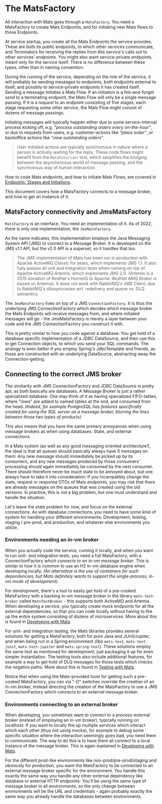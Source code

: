 # The MatsFactory

All interaction with Mats goes through a `MatsFactory`. You need a MatsFactory to create Mats Endpoints, and for
initiating new Mats flows to those Endpoints.

At service startup, you create all the Mats Endpoints the service provides. These are both its public endpoints, to
which other services communicate, and Terminators for receiving the replies from this service's calls out to other
services' endpoints. You might also want service-private endpoints, meant only for the service itself. There is no
difference between these types, other than in naming convention.

During the running of the service, depending on the role of the service, it will probably be sending messages to
endpoints, both endpoints external to itself, and possibly to service-private endpoints it has created itself. Sending a
message initiates a Mats Flow. If an initiation is a fire-and-forget _send_ to a terminating endpoint, the Mats Flow
will only be a single message passing. If it is a _request_ to an endpoint consisting of five stages, each stage
requesting some other service, the Mats Flow might consist of dozens of message passings.

Initiating messages will typically happen either due to some service-internal process kicking off, e.g. _"process
outstanding orders every on-the-hour"_, or due to requests from users, e.g. customer-actions like _"place order"_, or
backoffice actions like _"view outstanding orders"_.

> User initiated actions are typically synchronous in nature where a person is actively waiting for the reply. These code flows might benefit from the `MatsFuturizer` tool, which simplifies the bridging between the asynchronous world of message passing, and the synchronous way of human interaction.

How to code Mats endpoints, and how to initiate Mats Flows, are covered
in [Endpoints, Stages and Initiations](EndpointsAndInitiations.md).

This document covers how a MatsFactory connects to a message broker, and how to get an instance of it.

## MatsFactory connectivity and JmsMatsFactory

`MatsFactory` is an interface. You need an implementation of it. As of 2022, there is only one implementation, the
`JmsMatsFactory`.

As the name indicates, this implementation employs the Java Messaging System API (JMS) to connect to a Message Broker.
It is developed on the JMS v1.1 API, but the v2.0 API is a superset, so it handles that too.

> The JMS implementation of Mats has been run in production with Apache ActiveMQ _Classic_ for years, which implements JMS 1.1. It also fully passes all unit and integration tests when running on top of Apache ActiveMQ _Artemis_, which implements JMS 2.0. (Artemis is a 2015 donation of RedHat's HornetQ to Apache. _RedHat AMQ Broker_ is based on Artemis). It does not work with RabbitMQ's JMS Client, due to RabbitMQ's idiosyncrasies wrt. redelivery and queue vs. DLQ semantics.

The `JmsMatsFactory` lives on top of a JMS `ConnectionFactory`. It is thus the underlying JMS ConnectionFactory which
decides which message broker the Mats Endpoints will receive messages from, and where initiated messages will go - the
JmsMatsFactory is merely a layer between your code and the JMS ConnectionFactory you construct it with.

This is pretty similar to how you code against a database: You get hold of a database specific implementation of a JDBC
DataSource, and then use this to get Connection objects, to which you send your SQL commands. The analogy is even better
if you employ Spring's JdbcTemplate and friends, as those are constructed with an underlying DataSource, abstracting
away the Connection-getting.

## Connecting to the correct JMS broker

The similarity with JMS ConnectionFactory and JDBC DataSource is pretty apt, as both basically are databases. A Message
Broker is just a rather specialized database: One may think of it as having specialized FIFO-tables, where
"rows" are added to named tables at the end, and consumed from the head. _(Indeed, for example PostgreSQL has features
specifically created for using the SQL server as a message broker, blurring the lines between those two types of
products)_

This also means that you have the same primary annoyances when using message brokers as when using databases: State, and
external connections.

In a Mats system (as well as any good messaging oriented architecture!), the ideal is that all queues should basically
always have 0 messages on them: Any new message should immediately be picked up by its consumers, and any new messages
produced by those consumers' processing should again immediately be consumed by the next consumer. There should
therefore never be _much_ state to be annoyed about, but one always have to take it into consideration: If you
incompatibly change the state, request or response DTOs of Mats endpoints, you may risk that there are already messages
on the queues that was created using the old versions. In practice, this is not a big problem, but one must understand
and handle the situation.

Let's leave the state problem for now, and focus on the external connections. As with database connections, you need to
have some kind of system for handling your different environments: Development, testing, staging / pre-prod, and
production, and whatever else environments you utilize.

### Environments needing an in-vm broker

When you actually code the service, running it locally, and when you want to run unit- and integration tests, you need a
full MatsFactory, with a ConnectionFactory _which connects to an in-vm message broker_. This is similar to how it is
common to use an H2 in-vm database engine when developing locally. _(An alternative is the use of containers for such
dependencies, but Mats definitely wants to support the single-process, in-vm mode of development)._

For development, there's a tool to easily get hold of a pre-cooked MatsFactory with a backing in-vm message broker in
the library `mats-test-broker` called `MatsTestBroker` - this supports both ActiveMQ and Artemis. When developing a
service, you typically create mock endpoints for all the external dependencies, so that you can code locally without
having to fire up the entire system consisting of dozens of microservices. More about this is found in
[Developing with Mats](DevelopingWithMats.md).

For unit- and integration testing, the Mats libraries provides several solutions for getting a MatsFactory, both for
pure Java and JUnit/Jupiter, and when being run in a Spring environment (libs `mats-test`, `mats-test-junit`,
`mats-test-jupiter` and `mats-spring-test`). These solutions employ the same tool as mentioned for development, just
packaging it up for even simpler instantiation. The testing tools also include additional features, for example a way to
get hold of DLQ messages for those tests which checks the negative paths. More about this is found
in [Testing with Mats](TestingWithMats.md).

Notice that when using the Mats-provided tools for getting such a pre-cooked MatsFactory, you can via "-D" switches
override the creation of an in-vm broker, instead directing the creation of the MatsFactory to use a JMS
ConnectionFactory which connects to an external message broker.

### Environments connecting to an external broker

When developing, you sometimes want to connect to a process-external broker (instead of employing an in-vm broker),
typically running on localhost: If you want to locally fire up multiple services which interact which each other (thus
not using mocks), for example to debug some specific situation where the interaction seemingly goes bad, you need them
to communicate. The way to do this is to have them all connect to a local instance of the message broker. This is again
explained in [Developing with Mats](DevelopingWithMats.md).

For the different prod-like environments like non-prod/pre-prod/staging and obviously for production, you want the
MatsFactory to be connected to an external message broker specific for the environment. You handle this exactly the same
way you handle any other external dependency like database or external HTTP endpoints: You'll be using the same type of
message broker in all environments, so the only change between environments will be the URL and credentials - again
probably exactly the same way you already handle the databases between environments.